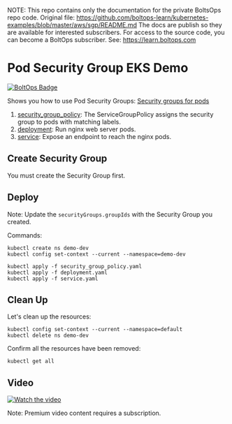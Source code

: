 <!-- note marker start -->
NOTE: This repo contains only the documentation for the private BoltsOps repo code.
Original file: https://github.com/boltops-learn/kubernetes-examples/blob/master/aws/sgp/README.md
The docs are publish so they are available for interested subscribers.
For access to the source code, you can become a BoltOps subscriber.
See: https://learn.boltops.com

<!-- note marker end -->

# Pod Security Group EKS Demo

[![BoltOps Badge](https://img.boltops.com/boltops/badges/boltops-badge.png)](https://www.boltops.com)

Shows you how to use Pod Security Groups: [Security groups for pods](https://docs.aws.amazon.com/eks/latest/userguide/security-groups-for-pods.html)

1. [security_group_policy](security_group_policy.yaml): The ServiceGroupPolicy assigns the security group to pods with matching labels.
2. [deployment](deployment.yaml): Run nginx web server pods.
3. [service](service.yaml): Expose an endpoint to reach the nginx pods.

## Create Security Group

You must create the Security Group first.

## Deploy

Note: Update the `securityGroups.groupIds` with the Security Group you created.

Commands:

    kubectl create ns demo-dev
    kubectl config set-context --current --namespace=demo-dev

    kubectl apply -f security_group_policy.yaml
    kubectl apply -f deployment.yaml
    kubectl apply -f service.yaml

## Clean Up

Let's clean up the resources:

    kubectl config set-context --current --namespace=default
    kubectl delete ns demo-dev

Confirm all the resources have been removed:

    kubectl get all

## Video

[![Watch the video](https://uploads-learn.boltops.com/zsmn6c6g891ekq4va6gccyey1irm)](https://learn.boltops.com/courses/aws-eks/lessons/eks-security-groups-for-pods)

Note: Premium video content requires a subscription.
